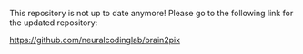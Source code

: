 This repository is not up to date anymore! Please go to the following link for the updated repository:

https://github.com/neuralcodinglab/brain2pix




    
